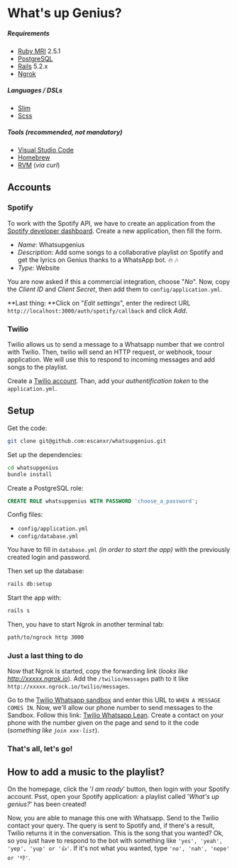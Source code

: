 # What's up Genius?

##### Requirements
- [Ruby MRI](https://www.ruby-lang.org/) 2.5.1
- [PostgreSQL](https://www.postgresql.org/)
- [Rails](http://rubyonrails.org/) 5.2.x
- [Ngrok](https://ngrok.com/)

##### Languages / DSLs
- [Slim](http://slim-lang.com/)
- [Scss](http://sass-lang.com/)

##### Tools _(recommended, not mandatory)_
- [Visual Studio Code](https://code.visualstudio.com/)
- [Homebrew](http://brew.sh/)
- [RVM](https://github.com/rvm/rvm) (_via curl_)

## Accounts

### Spotify
To work with the Spotify API, we have to create an application from the [Spotify developer dashboard](https://developer.spotify.com/dashboard/login). 
Create a new application, then fill the form.
- *Name*: Whatsupgenius
- *Description*: Add some songs to a collaborative playlist on Spotify and get the lyrics on Genius thanks to a WhatsApp bot. 🔥 🎶
- *Type*: Website

You are now asked if this a commercial integration, choose "*No*".
Now, copy the *Client ID* and *Client Secret*, then add them to `config/application.yml`.

**Last thing: **Click on "*Edit settings*", enter the redirect URL `http://localhost:3000/auth/spotify/callback` and click *Add*.

### Twilio
Twilio allows us to send a message to a Whatsapp number that we control with Twilio. Then, twilio will send an HTTP request, or webhook, toour application. 
We will use this to respond to incoming messages and add songs to the playlist.

Create a [Twilio account](https://www.twilio.com/try-twilio).
Than, add your *authentification token* to the `application.yml`.

## Setup

Get the code:
```bash
git clone git@github.com:escanxr/whatsupgenius.git
```

Set up the dependencies:
```bash
cd whatsupgenius
bundle install
```

Create a PostgreSQL role:
```sql
CREATE ROLE whatsupgenius WITH PASSWORD 'choose_a_password';
```

Config files:
* `config/application.yml`
* `config/database.yml`

You have to fill in `database.yml` _(in order to start the app)_ with the previously created login and password.

Then set up the database:
```bash
rails db:setup
```

Start the app with:
```bash
rails s
```

Then, you have to start Ngrok in another terminal tab:
```bash
path/to/ngrock http 3000
```

### Just a last thing to do

Now that Ngrok is started, copy the forwarding link (*looks like http://xxxxx.ngrok.io*).
Add the `/twilio/messages` path to it like `http://xxxxx.ngrock.io/twilio/messages`.

Go to the [Twilio Whatsapp sandbox](https://www.twilio.com/console/sms/whatsapp/sandbox) and enter this URL to `WHEN A MESSAGE COMES IN`.
Now, we'll allow our phone number to send messages to the Sandbox. Follow this link: [Twilio Whatsapp Lean](https://www.twilio.com/console/sms/whatsapp/learn). 
Create a contact on your phone with the number given on the page and send to it the code (*something like `join xxx-list`*).

### That's all, let's go!

## How to add a music to the playlist?

On the homepage, click the '*I am ready*' button, then login with your Spotify account.
Psst, open your Spotify application: a playlist called '*What's up genius?*' has been created!

Now, you are able to manage this one with Whatsapp. Send to the Twilio contact your query.
The query is sent to Spotify and, if there's a result, Twilio returns it in the conversation.
This is the song that you wanted? Ok, so you just have to respond to 
the bot with something like `'yes', 'yeah', 'yep', 'yup' or '👍'`.
If it's not what you wanted, type `'no', 'nah', 'nope' or '👎'`.
